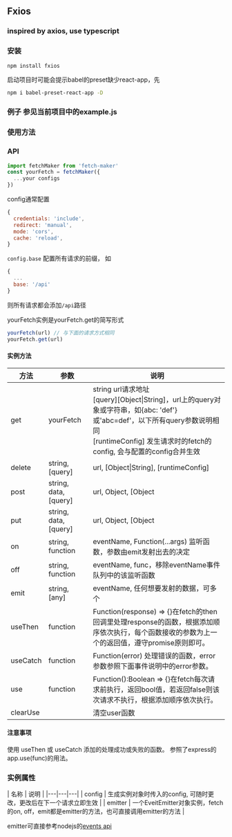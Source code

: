 ## Fxios

### inspired by axios, use typescript

### 安装

```bash
npm install fxios
```

启动项目时可能会提示babel的preset缺少react-app，先
```bash
npm i babel-preset-react-app -D
```

### 例子 参见当前项目中的example.js

### 使用方法

### API

```js
import fetchMaker from 'fetch-maker'
const yourFetch = fetchMaker({
  ...your configs
})
```

config通常配置
```js
{
  credentials: 'include',
  redirect: 'manual',
  mode: 'cors',
  cache: 'reload',
}
```
`config.base` 配置所有请求的前缀，
如
```js
{
  ...
  base: '/api'
}
```
则所有请求都会添加`/api`路径


yourFetch实例是yourFetch.get的简写形式
```js
yourFetch(url) // 与下面的请求方式相同
yourFetch.get(url)
```

#### 实例方法
| 方法 | 参数 | 说明 |
|---|---|---|
| get|yourFetch | string url请求地址<br /> [query][Object&#124;String]，url上的query对象或字符串，如{abc: 'def'}或'abc=def'，以下所有query参数说明相同<br> [runtimeConfig] 发生请求时的fetch的config, 会与配置的config合并生效 |
| delete | string, [query] | url, [Object&#124;String], [runtimeConfig] |
| post | string, data, [query] | url, Object, [Object|String], [runtimeConfig] |
| put | string, data, [query] | url, Object, [Object|String], [runtimeConfig] |
| on | string, function | eventName, Function(...args) 监听函数，参数由emit发射出去的决定 |
| off | string, function | eventName, func，移除eventName事件队列中的该监听函数 |
| emit | string, [any] | eventName, 任何想要发射的数据，可多个 |
| useThen | function | Function(response) => {}在fetch的then回调里处理response的函数，根据添加顺序依次执行，每个函数接收的参数为上一个的返回值，遵守promise原则即可。 |
| useCatch | function | Function(error) 处理错误的函数，error参数参照下面事件说明中的error参数。 |
| use | function | Function():Boolean => {}在fetch每次请求前执行，返回bool值，若返回false则该次请求不执行，根据添加顺序依次执行。 |
| clearUse | | 清空user函数 |

#### 注意事项

使用 useThen 或 useCatch 添加的处理成功或失败的函数。
参照了express的app.use(func)的用法。

### 实例属性

| 名称 | 说明 |
|---|---|---|
| config | 生成实例对象时传入的config, 可随时更改，更改后在下一个请求立即生效 |
| emitter | 一个EveitEmitter对象实例，fetch的on, off，emit都是emitter的方法，也可直接调用emitter的方法 |

emitter可直接参考nodejs的[events api](https://nodejs.org/api/events.html)

